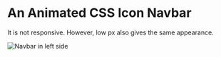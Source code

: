 # An Animated CSS Icon Navbar

It is not responsive. However, low px also gives the same appearance.

![Navbar in left side](https://github.com/onurhanerk/Navbar/blob/master/gif/navbar.gif?raw=true)
